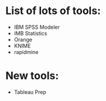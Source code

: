 # List of lots of tools:
- IBM SPSS Modeler
- IMB Statistics
- Orange
- KNIME
- rapidmine

# New tools:
- Tableau Prep
